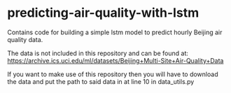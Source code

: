 # predicting-air-quality-with-lstm
Contains code for building a simple lstm model to predict hourly Beijing air quality data.

The data is not included in this repository and can be found at:
https://archive.ics.uci.edu/ml/datasets/Beijing+Multi-Site+Air-Quality+Data

If you want to make use of this repository then you will have to download the data and put the path to said data in at line 
10 in data_utils.py
